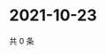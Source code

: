 # 2021-10-23

共 0 条

<!-- BEGIN WEIBO -->
<!-- 最后更新时间 Sat Oct 23 2021 03:11:45 GMT+0800 (China Standard Time) -->

<!-- END WEIBO -->
